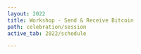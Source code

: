 ```yaml
---
layout: 2022
title: Workshop - Send & Receive Bitcoin
path: celebration/session
active_tab: 2022/schedule

---
```


